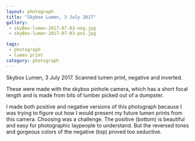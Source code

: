 ```yaml
---
layout: photograph
title: "Skybox Lumen, 3 July 2017"
gallery: 
 - skyBox-lumen-2017-07-03-neg.jpg
 - skyBox-lumen-2017-07-03-pos.jpg

tags: 
 - photograph
 - lumen print
category: photograph
---
```

Skybox Lumen, 3 July 2017. 
Scanned lumen print, negative and inverted.

These were made with the skybox pinhole camera, which has a short focal length and is made from bits of lumber picked out of a dumpster.

I made both positive and negative versions of this photograph because I was trying to figure out how I would present my future lumen prints from this camera. Choosing was a challenge. The positive (bottom) is beautiful and easy for photographic laypeople to understand. But the reversed tones and gorgeous colors of the negative (top) proved too seductive.